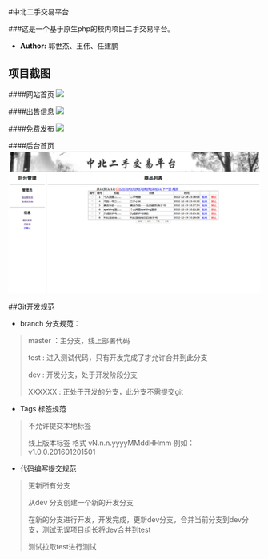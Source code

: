 #中北二手交易平台

###这是一个基于原生php的校内项目二手交易平台。

- **Author:** 郭世杰、王伟、任建鹏

## 项目截图
####网站首页
![](http://okxwqy15v.bkt.clouddn.com/%E4%B8%AD%E5%8C%97%E4%BA%8C%E6%89%8B%E4%BA%A4%E6%98%93%E5%B9%B3%E5%8F%B0-%E9%A6%96%E9%A1%B5.png)

####出售信息
![](http://okxwqy15v.bkt.clouddn.com/%E4%B8%AD%E5%8C%97%E4%BA%8C%E6%89%8B%E4%BA%A4%E6%98%93%E5%B9%B3%E5%8F%B0-%E5%87%BA%E5%94%AE%E4%BF%A1%E6%81%AF.png)

####免费发布
![](http://okxwqy15v.bkt.clouddn.com/%E4%B8%AD%E5%8C%97%E4%BA%8C%E6%89%8B%E4%BA%A4%E6%98%93%E5%B9%B3%E5%8F%B0-%E5%85%8D%E8%B4%B9%E5%8F%91%E5%B8%83.png)

####后台首页
![](https://github.com/guoshijie/shop/blob/master/screenshots/%E4%B8%AD%E5%8C%97%E4%BA%8C%E6%89%8B%E4%BA%A4%E6%98%93%E5%B9%B3%E5%8F%B0-%E5%90%8E%E5%8F%B0%E9%A6%96%E9%A1%B5.png)



##Git开发规范
+ branch 分支规范：
> master ：主分支，线上部署代码
> 
> test   : 进入测试代码，只有开发完成了才允许合并到此分支
> 
> dev    : 开发分支，处于开发阶段分支
> 
> XXXXXX : 正处于开发的分支，此分支不需提交git
  
+ Tags 标签规范
> 不允许提交本地标签
> 
> 线上版本标签 格式 vN.n.n.yyyyMMddHHmm 例如：v1.0.0.201601201501

+ 代码编写提交规范
> 更新所有分支
> 
> 从dev 分支创建一个新的开发分支
> 
> 在新的分支进行开发，开发完成，更新dev分支，合并当前分支到dev分支，测试无误项目组长将dev合并到test
> 
> 测试拉取test进行测试